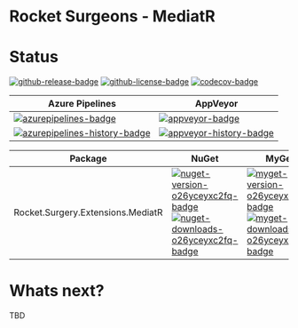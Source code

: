 # Rocket Surgeons - MediatR

# Status
<!-- badges -->
[![github-release-badge]][github-release]
[![github-license-badge]][github-license]
[![codecov-badge]][codecov]
<!-- badges -->

<!-- history badges -->
| Azure Pipelines | AppVeyor |
| --------------- | -------- |
| [![azurepipelines-badge]][azurepipelines] | [![appveyor-badge]][appveyor] |
| [![azurepipelines-history-badge]][azurepipelines-history] | [![appveyor-history-badge]][appveyor-history] |
<!-- history badges -->

<!-- nuget packages -->
| Package | NuGet | MyGet |
| ------- | ----- | ----- |
| Rocket.Surgery.Extensions.MediatR | [![nuget-version-o26yceyxc2fq-badge]![nuget-downloads-o26yceyxc2fq-badge]][nuget-o26yceyxc2fq] | [![myget-version-o26yceyxc2fq-badge]![myget-downloads-o26yceyxc2fq-badge]][myget-o26yceyxc2fq] |
<!-- nuget packages -->

# Whats next?
TBD

<!-- generated references -->
[github-release]: https://github.com/RocketSurgeonsGuild/MediatR.Extensions/releases/latest
[github-release-badge]: https://img.shields.io/github/release/RocketSurgeonsGuild/MediatR.Extensions.svg?logo=github&style=flat "Latest Release"
[github-license]: https://github.com/RocketSurgeonsGuild/MediatR.Extensions/blob/master/LICENSE
[github-license-badge]: https://img.shields.io/github/license/RocketSurgeonsGuild/MediatR.Extensions.svg?style=flat "License"
[codecov]: https://codecov.io/gh/RocketSurgeonsGuild/MediatR.Extensions
[codecov-badge]: https://img.shields.io/codecov/c/github/RocketSurgeonsGuild/MediatR.Extensions.svg?color=E03997&label=codecov&logo=codecov&logoColor=E03997&style=flat "Code Coverage"
[azurepipelines]: https://rocketsurgeonsguild.visualstudio.com/Libraries/_build/latest?definitionId=18&branchName=master
[azurepipelines-badge]: https://img.shields.io/azure-devops/build/rocketsurgeonsguild/Libraries/18.svg?color=98C6FF&label=azure%20pipelines&logo=azuredevops&logoColor=98C6FF&style=flat "Azure Pipelines Status"
[azurepipelines-history]: https://rocketsurgeonsguild.visualstudio.com/Libraries/_build?definitionId=18&branchName=master
[azurepipelines-history-badge]: https://buildstats.info/azurepipelines/chart/rocketsurgeonsguild/Libraries/18?includeBuildsFromPullRequest=false "Azure Pipelines History"
[appveyor]: https://ci.appveyor.com/project/RocketSurgeonsGuild/mediatr-extensions
[appveyor-badge]: https://img.shields.io/appveyor/ci/RocketSurgeonsGuild/mediatr-extensions.svg?color=00b3e0&label=appveyor&logo=appveyor&logoColor=00b3e0&style=flat "AppVeyor Status"
[appveyor-history]: https://ci.appveyor.com/project/RocketSurgeonsGuild/mediatr-extensions/history
[appveyor-history-badge]: https://buildstats.info/appveyor/chart/RocketSurgeonsGuild/mediatr-extensions?includeBuildsFromPullRequest=false "AppVeyor History"
[nuget-o26yceyxc2fq]: https://www.nuget.org/packages/Rocket.Surgery.Extensions.MediatR/
[nuget-version-o26yceyxc2fq-badge]: https://img.shields.io/nuget/v/Rocket.Surgery.Extensions.MediatR.svg?color=004880&logo=nuget&style=flat-square "NuGet Version"
[nuget-downloads-o26yceyxc2fq-badge]: https://img.shields.io/nuget/dt/Rocket.Surgery.Extensions.MediatR.svg?color=004880&logo=nuget&style=flat-square "NuGet Downloads"
[myget-o26yceyxc2fq]: https://www.myget.org/feed/rocket-surgeons-guild/package/nuget/Rocket.Surgery.Extensions.MediatR
[myget-version-o26yceyxc2fq-badge]: https://img.shields.io/myget/rocket-surgeons-guild/vpre/Rocket.Surgery.Extensions.MediatR.svg?label=myget&color=004880&logo=nuget&style=flat-square "MyGet Pre-Release Version"
[myget-downloads-o26yceyxc2fq-badge]: https://img.shields.io/myget/rocket-surgeons-guild/dt/Rocket.Surgery.Extensions.MediatR.svg?color=004880&logo=nuget&style=flat-square "MyGet Downloads"
<!-- generated references -->

<!-- nuke-data
github:
  owner: RocketSurgeonsGuild
  repository: MediatR.Extensions
azurepipelines:
  account: rocketsurgeonsguild
  teamproject: Libraries
  builddefinition: 18
appveyor:
  account: RocketSurgeonsGuild
  build: mediatr-extensions
myget:
  account: rocket-surgeons-guild
-->